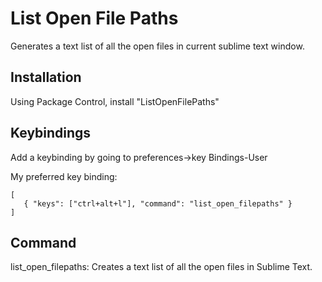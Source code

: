 List Open File Paths
==========

Generates a text list of all the open files in current sublime text window.

Installation
------------

Using Package Control, install "ListOpenFilePaths"


Keybindings
------------

Add a keybinding by going to preferences->key Bindings-User


My preferred key binding:

    [
       { "keys": ["ctrl+alt+l"], "command": "list_open_filepaths" }
    ]


Command
------------
list_open_filepaths: Creates a text list of all the open files in Sublime Text.
